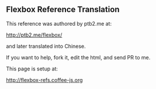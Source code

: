 
Flexbox Reference Translation
------

This reference was authored by ptb2.me at:

http://ptb2.me/flexbox/

and later translated into Chinese.

If you want to help, fork it, edit the html, and send PR to me.

This page is setup at:

http://flexbox-refs.coffee-js.org